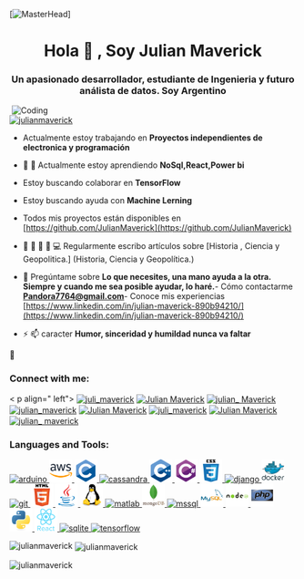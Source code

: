 [![MasterHead](https://beyond-machine.com/wp-content/uploads/2022/02/data_science.jpg)]

<h1 align="center">Hola 👋 , Soy Julian Maverick</h1>
<h3 align="center">Un apasionado desarrollador, estudiante de Ingenieria y futuro análista de datos. Soy Argentino</h3>
<img align="right" alt="Coding" width="500" src="https://www.sureworks.in/images/bigdata.gif">

<p align="left"> <a href="https://github.com/ryo-ma/github-profile-trophy">
<img src="https://github-profile-trophy.vercel.app/?username=julianmaverick" alt="julianmaverick" /></a> </p>

- Actualmente estoy trabajando en **Proyectos independientes de electronica y programación**

- 🔭 🌱 Actualmente estoy aprendiendo **NoSql,React,Power bi**

- Estoy buscando colaborar en **TensorFlow**

- Estoy buscando ayuda con **Machine Lerning**


- Todos mis proyectos están disponibles en [https://github.com/JulianMaverick](https://github.com/JulianMaverick)

- 📝 👨 👯 🤝 💻 Regularmente escribo artículos sobre [Historia , Ciencia y Geopolitica.] (Historia, Ciencia y Geopolítica.)

- 💬 Pregúntame sobre **Lo que necesites, una mano ayuda a la otra. Siempre y cuando me sea posible ayudar, lo haré.**- Cómo contactarme **Pandora7764@gmail.com**- Conoce mis experiencias [https://www.linkedin.com/in/julian-maverick-890b94210/](https://www.linkedin.com/in/julian-maverick-890b94210/)

- ⚡ 📫 caracter **Humor, sinceridad y humildad nunca va faltar**

📄


<h3 align="left">Connect with me:</h3><
p align=" left">
<a href="https://twitter.com/juli_maverick" target="blank"><img align="center" src="https://raw.githubusercontent.com/rahuldkjain/github-profile-readme-generator/master/src/images/icons/Social/twitter.svg" alt="juli_maverick" height="30" width="40" /></a>
<a href="https://linkedin.com/in/julian maverick" target="blank"><img align="center" src="https://raw.githubusercontent.com/rahuldkjain/github-profile-readme-generator/master/src/images/icons/Social/linked-in-alt.svg" alt="Julian Maverick" height="30" width="40" /></a>
<a href="https://stackoverflow.com/users/julian_maverick" target="blank"><img align="center" src="https://raw.githubusercontent.com/rahuldkjain/github-profile-readme-generator/master/src/images/icons/Social/stack-overflow.svg" alt="julian_ Maverick" height="30" width="40" /></a>
<a href="https://kaggle.com/julian_maverick" target="blank"><img align="center" src="https://raw.githubusercontent.com/rahuldkjain/github-profile-readme-generator/master/src/images/icons/Social/kaggle.svg" alt="julian_maverick" height="30" width="40" /></a>
<a href="https://fb.com/julian maverick" target="blank"><img align="center" src="https://raw.githubusercontent.com/rahuldkjain/github-profile-readme-generator/master/src/images/icons/Social/facebook.svg" alt="Julian Maverick" height="30" width="40" /></a>
<a href="https://instagram.com/juli_maverick" target="blank"><img align="center" src="https://raw.githubusercontent.com/rahuldkjain/github-profile-readme-generator/master/src/images/icons/Social/instagram.svg" alt="juli_maverick" height="30" width="40" / ></a>
<a href="https://www.youtube.com/c/julian maverick" target="blank"><img align="center" src="https://raw.githubusercontent.com/rahuldkjain/github-profile-readme-generator/master/src/images/icons/Social/youtube.svg" alt="Julian Maverick" height="30" width="40" /></a>
<a href="https://www.hackerrank.com/julian_maverick" target="blank"><img align="center" src="https://raw.githubusercontent.com/rahuldkjain/github-profile-readme-generator/master/src/images/icons/Social/hackerrank.svg" alt="julian_ maverick" height="30" width="40" /></a></p><h3 align="left">Languages and Tools:</h3>


<p align="left"> <a href="https://www.arduino.cc/" target="_blank" rel="noreferrer"> <img src="https://cdn.worldvectorlogo.com/logos/arduino-1.svg" alt="arduino" width="40" height="40"/> </a> <a href="https://aws.amazon.com" target="_blank" rel="noreferrer"> <img src="https://raw.githubusercontent.com/devicons/devicon/master/icons/amazonwebservices/amazonwebservices-original-wordmark.svg" alt="aws" width="40" height="40"/> </a> <a href="https://www.cprogramming.com/" target="_blank" rel="noreferrer"> <img src="https://raw.githubusercontent.com/devicons/devicon/master/icons/c/c-original.svg" alt="c" width="40" height="40"/> </a> <a href="https://cassandra.apache.org/" target="_blank" rel=" noreferrer"> <img src="https://www.vectorlogo.zone/logos/apache_cassandra/apache_cassandra-icon.svg" alt="cassandra" width="40" height="40"/> </a> <a href="https://www.w3schools.com/cpp/" target="_blank" rel="noreferrer"> <img src="https://raw.githubusercontent.com/devicons/devicon/master/icons/cplusplus/cplusplus-original.svg" alt="cplusplus" width="40" height="40"/> </a> <a href="https://www.w3schools.com/cs/" target="_blank" rel="noreferrer"> <img src="https://raw.githubusercontent.com/devicons/devicon/master/icons/csharp/csharp-original.svg" alt="csharp" width="40" height="40"/> </a> <a href="https://www.w3schools.com/css/" target="_blank" rel="noreferrer"> <img src="https://raw.githubusercontent.com/devicons/devicon/master/icons/css3/css3-original-wordmark.svg" alt="css3" width="40" height="40"/> </a> <a href="https://www.djangoproject.com/" target= "_blank" rel="noreferrer"> <img src="https://cdn.worldvectorlogo.com/logos/django.svg" alt="django" width="40" height="40"/> </a> <a href="https://www.docker.com/" target="_blank" rel="noreferrer"> <img src="https://raw.githubusercontent.com/devicons/devicon/master/icons/docker/docker-original-wordmark.svg" alt="docker" width="40" height="40"/> </a> <a href="https://git-scm.com/" target="_blank" rel="noreferrer"> <img src="https://www.vectorlogo.zone/logos/git-scm/git-scm-icon.svg" alt="git" width="40" height="40"/> </a> <a href="https://www.w3.org/html/" target="_blank" rel="noreferrer"> <img src="https://raw.githubusercontent.com/devicons/devicon/master/icons/html5/html5-original-wordmark.svg" alt="html5" width="40" height="40"/> </a> <a href="https://www.java.com" target="_blank" rel="noreferrer"> <img src="https://raw.githubusercontent.com/devicons/devicon/master/icons/java/java-original.svg" alt="java" width="40" height="40"/> </a> <a href="https://www.linux.org/" target="_blank" rel="noreferrer"> <img src="https://raw.githubusercontent.com/devicons/devicon/master/icons/linux/linux-original.svg" alt="linux" width="40" height="40"/> </a> <a href="https://www.mathworks.com/" target="_blank" rel="noreferrer"> <img src="https://upload.wikimedia.org/wikipedia/commons/2/21/Matlab_Logo.png" alt="matlab" width="40" height="40"/> </a> <a href="https://www.mongodb.com/" target="_blank" rel="noreferrer"> <img src=" https://raw.githubusercontent.com/devicons/devicon/master/icons/mongodb/mongodb-original-wordmark.svg" alt="mongodb" width="40" height="40"/> </a> <a href="https://www.microsoft.com/en-us/sql-server" target="_blank" rel="noreferrer"> <img src="https://www.svgrepo.com/show/303229/microsoft-sql-server-logo.svg" alt="mssql" width="40" height="40"/> </a> <a href="https://www.mysql.com/" target="_blank" rel="noreferrer"> <img src="https://raw.githubusercontent.com/devicons/devicon/master/icons/mysql/mysql-original-wordmark.svg" alt="mysql" width="40" height="40"/> </a> <a href="https://nodejs.org" target="_blank" rel="noreferrer"> <img src="https://raw.githubusercontent.com/devicons/devicon/master/icons/nodejs/nodejs-original-wordmark.svg" alt="nodejs" width="40" height="40"/> </a> <a href="https://www.php.net" target="_blank" rel="noreferrer"> <img src="https://raw.githubusercontent.com/devicons/devicon/master/icons/php/php-original.svg" alt="php" width="40" height="40"/> </a> <a href="https://www.python.org" target="_blank" rel="noreferrer"> <img src="https://raw.githubusercontent.com/devicons/devicon/master/icons/python/python-original.svg" alt="python" width="40" height="40"/> </a> <a href="https://reactjs.org/" target="_blank" rel="noreferrer"> <img src="https://raw.githubusercontent.com/devicons/devicon/master/icons/react/react-original-wordmark.svg" alt="react" width="40" height="40"/> </a> <a href="https://www.sqlite.org/" target="_blank" rel="noreferrer"> <img src="https://www.vectorlogo.zone/logos/sqlite/sqlite-icon.svg" alt="sqlite" width="40" height="40"/> </a> <a href="https://www.tensorflow.org" target="_blank" rel="noreferrer"> <img src="https://www.vectorlogo.zone/logos/tensorflow/tensorflow-icon.svg" alt="tensorflow" width="40" height="40"/> </a> </p><p><img align="left" src="https://github-readme-stats.vercel.app/api/top-langs?username=julianmaverick&show_icons=true&locale=en&layout=compact" alt="julianmaverick" /></p>



<p>&nbsp;<img align="center" src="https://github-readme-stats.vercel.app/api?username=julianmaverick&show_icons=true&locale=en" alt="julianmaverick" /></p>

<p><img align="center" src="https://github-readme-streak-stats.herokuapp.com/?user=julianmaverick&" alt="julianmaverick" /></p>
